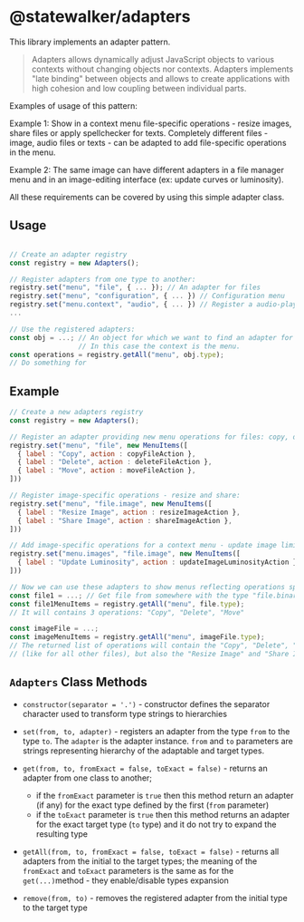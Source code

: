 
# @statewalker/adapters

This library implements an adapter pattern.

> Adapters allows dynamically adjust JavaScript objects to various contexts without changing objects nor contexts. Adapters implements "late binding" between objects and allows to create applications with high cohesion and low coupling between individual parts.

Examples of usage of this pattern:

Example 1: Show in a context menu file-specific operations - resize images, share files or apply spellchecker for texts. Completely different files - image, audio files or texts - can be adapted to add file-specific operations in the menu. 

Example 2: The same image can have different adapters in a file manager menu and in an image-editing interface (ex: update curves or luminosity).

All these requirements can be covered by using this simple adapter class.

## Usage

```js

// Create an adapter registry
const registry = new Adapters();

// Register adapters from one type to another:
registry.set("menu", "file", { ... }); // An adapter for files
registry.set("menu", "configuration", { ... }) // Configuration menu 
registry.set("menu.context", "audio", { ... }) // Register a audio-player specific operations in the menu
... 

// Use the registered adapters:
const obj = ...; // An object for which we want to find an adapter for a specific context.
                 // In this case the context is the menu.
const operations = registry.getAll("menu", obj.type);
// Do something for 

```

## Example

```js
// Create a new adapters registry
const registry = new Adapters();

// Register an adapter providing new menu operations for files: copy, delete and move:
registry.set("menu", "file", new MenuItems([
  { label : "Copy", action : copyFileAction },
  { label : "Delete", action : deleteFileAction },
  { label : "Move", action : moveFileAction },
]))

// Register image-specific operations - resize and share: 
registry.set("menu", "file.image", new MenuItems([
  { label : "Resize Image", action : resizeImageAction },
  { label : "Share Image", action : shareImageAction },
]))

// Add image-specific operations for a context menu - update image liminosity:
registry.set("menu.images", "file.image", new MenuItems([
  { label : "Update Luminosity", action : updateImageLuminosityAction },
]))

// Now we can use these adapters to show menus reflecting operations specific for files:
const file1 = ...; // Get file from somewhere with the type "file.binary"
const file1MenuItems = registry.getAll("menu", file.type);
// It will contains 3 operations: "Copy", "Delete", "Move"

const imageFile = ...;
const imageMenuItems = registry.getAll("menu", imageFile.type);
// The returned list of operations will contain the "Copy", "Delete", "Move" items
// (like for all other files), but also the "Resize Image" and "Share Image" options.

```

## `Adapters` Class Methods

* `constructor(separator = '.')` - constructor defines the separator character used to transform type strings to hierarchies

* `set(from, to, adapter)` - registers an adapter from the type `from` to the type `to`. The `adapter` is the adapter instance. `from` and `to` parameters are strings representing hierarchy of the adaptable and target types.

* `get(from, to, fromExact = false, toExact = false)` - returns an adapter from one class to another;
  - if the `fromExact` parameter is `true` then this method return an adapter (if any) for the exact type defined by the first (`from` parameter)
  - if the `toExact` parameter is `true` then this method returns an adapter for the exact target type (`to` type) and it do not try to expand the resulting type

* `getAll(from, to, fromExact = false, toExact = false)` - returns all adapters from the initial to the target types; the meaning of the `fromExact` and `toExact` parameters is the same as for the `get(...)`method - they enable/disable types expansion

* `remove(from, to)` - removes the registered adapter from the initial type to the target type
